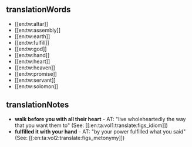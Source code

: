 ## translationWords

* [[en:tw:altar]]
* [[en:tw:assembly]]
* [[en:tw:earth]]
* [[en:tw:fulfill]]
* [[en:tw:god]]
* [[en:tw:hand]]
* [[en:tw:heart]]
* [[en:tw:heaven]]
* [[en:tw:promise]]
* [[en:tw:servant]]
* [[en:tw:solomon]]

## translationNotes

* **walk before you with all their heart** - AT: "live wholeheartedly the way that you want them to" (See: [[:en:ta:vol1:translate:figs_idiom]])
* **fulfilled it with your hand** - AT: "by your power fulfilled what you said" (See: [[:en:ta:vol2:translate:figs_metonymy]])
